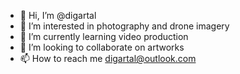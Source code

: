 - 👋 Hi, I’m @digartal
- 👀 I’m interested in photography and drone imagery
- 🌱 I’m currently learning video production
- 💞️ I’m looking to collaborate on artworks
- 📫 How to reach me digartal@outlook.com

<!---
digartal/digartal is a ✨ special ✨ repository because its `README.md` (this file) appears on your GitHub profile.
You can click the Preview link to take a look at your changes.
--->
